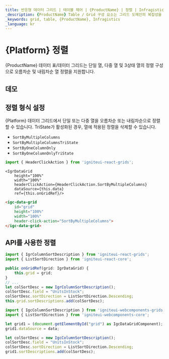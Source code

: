 ```yaml
---
title: 반응형 데이터 그리드 | 테이블 제어 | {ProductName} | 정렬 | Infragistics
_description: {ProductName} Table / Grid 구성 요소는 그리드 도메인의 복잡성을 관리 가능한 API로 단순화하여 사용자가 데이터 컬렉션을 바인딩 할 수 있도록합니다.
_keywords: grid, table, {ProductName}, Infragistics
_language: kr
---
```


# {Platform} 정렬
{ProductName} 데이터 표/데이터 그리드는 단일 열, 다중 열 및 3상태 열의 정렬 구성으로 오름차순 및 내림차순 열 정렬을 지원합니다.

## 데모


<code-view style="height: 600px"
           data-demos-base-url="{environment:dvDemosBaseUrl}"
           iframe-src="{environment:dvDemosBaseUrl}/grids/data-grid-column-sorting"
           github-src="grids/data-grid/column-sorting">
</code-view>

<div class="divider--half"></div>

## 정렬 형식 설정
{Platform} 데이터 그리드에서 단일 또는 다중 열을 오름차순 또는 내림차순으로 정렬할 수 있습니다. TriState가 활성화된 경우, 열에 적용된 정렬을 삭제할 수 있습니다.

- `SortByMultipleColumns`
- `SortByMultipleColumnsTriState`
- `SortByOneColumnOnly`
- `SortByOneColumnOnlyTriState`

```ts
import { HeaderClickAction } from 'igniteui-react-grids';
```
```tsx
<IgrDataGrid
    height="100%"
    width="100%"
    headerClickAction={HeaderClickAction.SortByMultipleColumns}
    dataSource={this.data}
    ref={this.onGridRef}/>
```
```html
<igc-data-grid
    id="grid"
    height="100%"
    width="100%"
    header-click-action="SortByMultipleColumns">
</igc-data-grid>
```

## API를 사용한 정렬
```ts
import { IgrColumnSortDescription } from 'igniteui-react-grids';
import { ListSortDirection } from 'igniteui-react-core';
```

```ts
public onGridRef(grid: IgrDataGrid) {
    this.grid = grid;
}
// ...
let colSortDesc = new IgrColumnSortDescription();
colSortDesc.field = "UnitsInStock";
colSortDesc.sortDirection = ListSortDirection.Descending;
this.grid.sortDescriptions.add(colSortDesc);
```
```ts
import { IgcColumnSortDescription } from 'igniteui-webcomponents-grids';
import { ListSortDirection } from 'igniteui-webcomponents-core';

let grid1 = (document.getElementById("grid") as IgcDataGridComponent);
grid1.dataSource = data;

let colSortDesc = new IgcColumnSortDescription();
colSortDesc.field = "UnitsInStock";
colSortDesc.sortDirection = ListSortDirection.Descending;
grid1.sortDescriptions.add(colSortDesc);
```